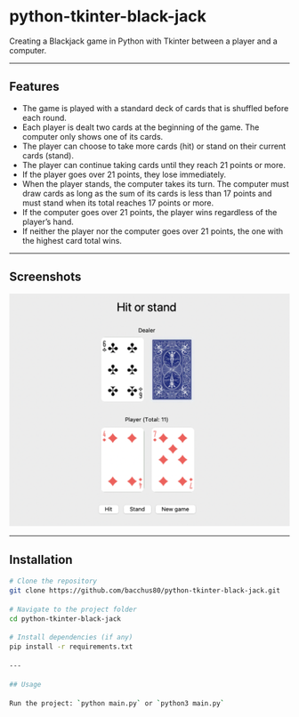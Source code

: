 # python-tkinter-black-jack

Creating a Blackjack game in Python with Tkinter between a player and a computer.

---

## Features
- The game is played with a standard deck of cards that is shuffled before each round.
- Each player is dealt two cards at the beginning of the game. The computer only shows one of its cards.
- The player can choose to take more cards (hit) or stand on their current cards (stand).
- The player can continue taking cards until they reach 21 points or more.
- If the player goes over 21 points, they lose immediately.
- When the player stands, the computer takes its turn. The computer must draw cards as long as the sum of its cards is less than 17 points and must stand when its total reaches 17 points or more.
- If the computer goes over 21 points, the player wins regardless of the player’s hand.
- If neither the player nor the computer goes over 21 points, the one with the highest card total wins.

---

## Screenshots

![Blackjack](assets/screenshoot.png)

---

## Installation

```bash
# Clone the repository
git clone https://github.com/bacchus80/python-tkinter-black-jack.git

# Navigate to the project folder
cd python-tkinter-black-jack

# Install dependencies (if any)
pip install -r requirements.txt

---

## Usage

Run the project: `python main.py` or `python3 main.py`
